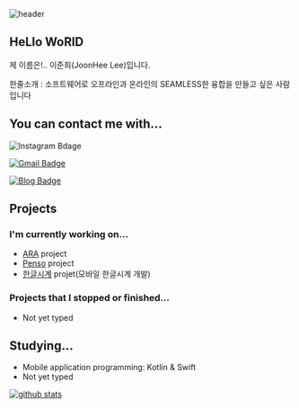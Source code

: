 ![header](https://capsule-render.vercel.app/api?type=waving&color=0:8deebc,100:96eff4&height=300&section=header&text=JoonHeeLee&fontColor=#000000&fontSize=90)

## HeLlo WoRlD
제 이름은!.. 이준희(JoonHee Lee)입니다.

한줄소개 : 소프트웨어로 오프라인과 온라인의 SEAMLESS한 융합을 만들고 싶은 사람입니다

## You can contact me with...
![Instagram Bdage](https://img.shields.io/badge/instagram-e4405f?style=flat-square&logo=instagram&logoColor=white&link=https://www.instagram.com/js_develop/)

[![Gmail Badge](https://img.shields.io/badge/-Gmail-d14836?style=flat-square&logo=Gmail&logoColor=white&link=mailto:hanchaa@gmail.com)](mailto:neo81389@gmail.com)

[![Blog Badge](https://img.shields.io/badge/Blog-black?style=falt-suqre&logo=github&logoColor=white&link=https://joonlee.notion.site/JoonLee-Studio-dab0807295ad4a47802561c3b5bf4ad7)](https://joonlee.notion.site/JoonLee-Studio-dab0807295ad4a47802561c3b5bf4ad7)

## Projects
###  I'm currently working on...
- [ARA](https://github.com/ARA-developer/ARA) project
- [Penso](https://github.com/PensoTeam) project
- [한글시계](https://hangulclock.today/#/) projet(모바일 한글시계 개발)

### Projects that I stopped or finished...
- Not yet typed


## Studying...
- Mobile application programming: Kotlin & Swift
- Not yet typed


[![github stats](https://github-readme-stats.vercel.app/api?username=JoonLee-K&show_icons=true)](https://github.com/JoonLee-K/)


<!--
**JoonLee-K/JoonLee-K** is a ✨ _special_ ✨ repository because its `README.md` (this file) appears on your GitHub profile.

Here are some ideas to get you started:

- 🔭 I’m currently working on ...
- 🌱 I’m currently learning ...
- 👯 I’m looking to collaborate on ...
- 🤔 I’m looking for help with ...
- 💬 Ask me about ...
- 📫 How to reach me: ...
- 😄 Pronouns: ...
- ⚡ Fun fact: ...
-->

